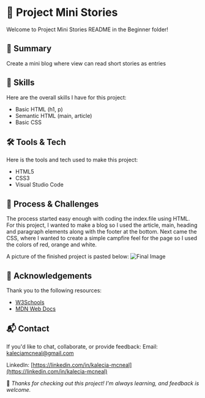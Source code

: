 # 📌 Project Mini Stories 
Welcome to Project Mini Stories README in the Beginner folder! 

## 📖 Summary
Create a mini blog where view can read short stories as entries

## 🧠 Skills
Here are the overall  skills I have for this project: 
- Basic HTML (h1, p)
- Semantic HTML (main, article)
- Basic CSS

## 🛠️ Tools & Tech
Here is the tools and tech used to make this project: 
- HTML5
- CSS3
- Visual Studio Code 

## 🔄 Process & Challenges
The process started easy enough with coding the index.file using HTML. For this project, I wanted to make a blog so I used the article, main, heading and paragraph elements along with the footer at the bottom. Next came the CSS, where I wanted to create a simple campfire feel for the page so I used the colors of red, orange and white. 

A picture of the finished project is pasted below: 
![Final Image](/Beginner/Mini-Stories/images/Final-Product.png "My Final Image")

## 🙏 Acknowledgements
Thank you to the following resources: 
- [W3Schools](https://www.w3schools.com/)
- [MDN Web Docs](https://developer.mozilla.org/)


## 📬 Contact
If you'd like to chat, collaborate, or provide feedback:
Email: [kaleciamcneal@gmail.com](mailto:kaleciamcneal@gmail.com)  

LinkedIn: [https://linkedin.com/in/kalecia-mcneal](https://linkedin.com/in/kalecia-mcneal)

🌟 *Thanks for checking out this project! I'm always learning, and feedback is welcome.*